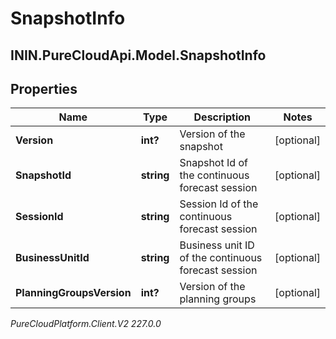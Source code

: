 # SnapshotInfo

## ININ.PureCloudApi.Model.SnapshotInfo

## Properties

|Name | Type | Description | Notes|
|------------ | ------------- | ------------- | -------------|
| **Version** | **int?** | Version of the snapshot | [optional] |
| **SnapshotId** | **string** | Snapshot Id of the continuous forecast session | [optional] |
| **SessionId** | **string** | Session Id of the continuous forecast session | [optional] |
| **BusinessUnitId** | **string** | Business unit ID of the continuous forecast session | [optional] |
| **PlanningGroupsVersion** | **int?** | Version of the planning groups | [optional] |



_PureCloudPlatform.Client.V2 227.0.0_
